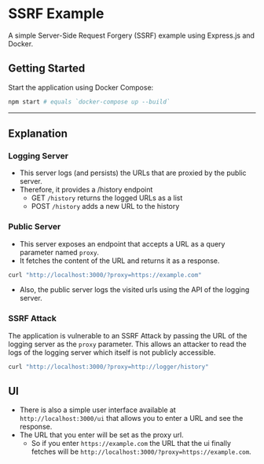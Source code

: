 # SSRF Example

A simple Server-Side Request Forgery (SSRF) example using Express.js and Docker.

## Getting Started

Start the application using Docker Compose:

```bash
npm start # equals `docker-compose up --build`
```

---
## Explanation

### Logging Server
- This server logs (and persists) the URLs that are proxied by the public server.
- Therefore, it provides a /history endpoint
  - GET `/history` returns the logged URLs as a list
  - POST `/history` adds a new URL to the history

### Public Server
- This server exposes an endpoint that accepts a URL as a query parameter named ```proxy```.
- It fetches the content of the URL and returns it as a response.

```bash
curl "http://localhost:3000/?proxy=https://example.com"
```
- Also, the public server logs the visited urls using the API of the logging server.

### SSRF Attack
The application is vulnerable to an SSRF Attack by passing the URL of the logging server as the `proxy` parameter. 
This allows an attacker to read the logs of the logging server which itself is not publicly accessible.

```bash 
curl "http://localhost:3000/?proxy=http://logger/history"
```

## UI
- There is also a simple user interface available at `http://localhost:3000/ui` that allows you to enter a URL and see the response.
- The URL that you enter will be set as the proxy url.
  - So if you enter ```https://example.com``` the URL that the ui finally fetches will be `http://localhost:3000/?proxy=https://example.com`.